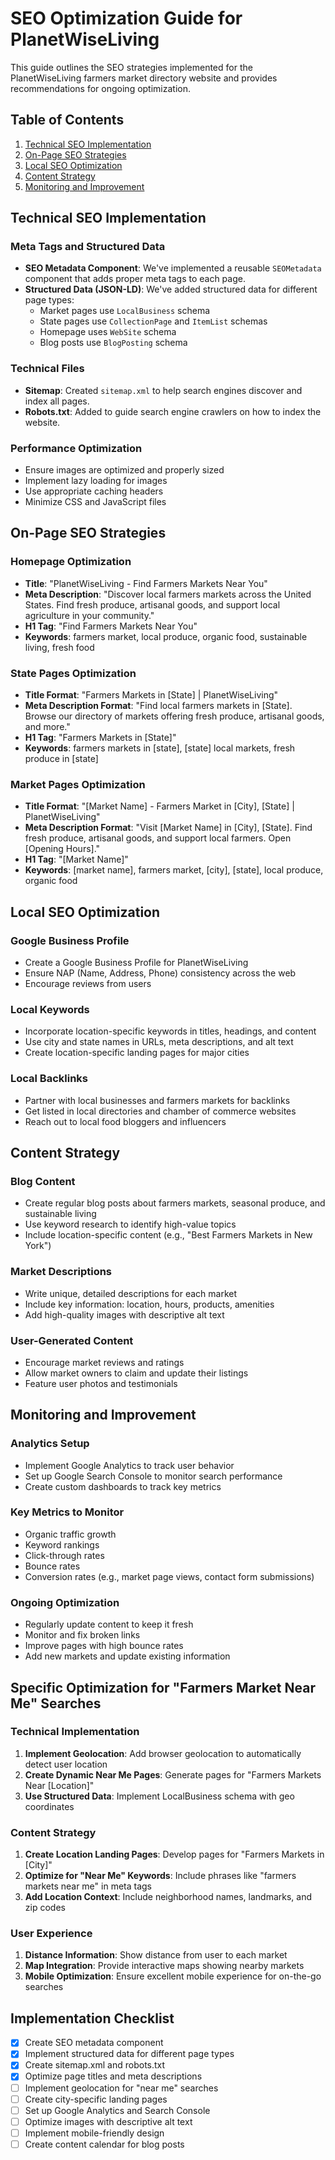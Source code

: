 # SEO Optimization Guide for PlanetWiseLiving

This guide outlines the SEO strategies implemented for the PlanetWiseLiving farmers market directory website and provides recommendations for ongoing optimization.

## Table of Contents
1. [Technical SEO Implementation](#technical-seo-implementation)
2. [On-Page SEO Strategies](#on-page-seo-strategies)
3. [Local SEO Optimization](#local-seo-optimization)
4. [Content Strategy](#content-strategy)
5. [Monitoring and Improvement](#monitoring-and-improvement)

## Technical SEO Implementation

### Meta Tags and Structured Data
- **SEO Metadata Component**: We've implemented a reusable `SEOMetadata` component that adds proper meta tags to each page.
- **Structured Data (JSON-LD)**: We've added structured data for different page types:
  - Market pages use `LocalBusiness` schema
  - State pages use `CollectionPage` and `ItemList` schemas
  - Homepage uses `WebSite` schema
  - Blog posts use `BlogPosting` schema

### Technical Files
- **Sitemap**: Created `sitemap.xml` to help search engines discover and index all pages.
- **Robots.txt**: Added to guide search engine crawlers on how to index the website.

### Performance Optimization
- Ensure images are optimized and properly sized
- Implement lazy loading for images
- Use appropriate caching headers
- Minimize CSS and JavaScript files

## On-Page SEO Strategies

### Homepage Optimization
- **Title**: "PlanetWiseLiving - Find Farmers Markets Near You"
- **Meta Description**: "Discover local farmers markets across the United States. Find fresh produce, artisanal goods, and support local agriculture in your community."
- **H1 Tag**: "Find Farmers Markets Near You"
- **Keywords**: farmers market, local produce, organic food, sustainable living, fresh food

### State Pages Optimization
- **Title Format**: "Farmers Markets in [State] | PlanetWiseLiving"
- **Meta Description Format**: "Find local farmers markets in [State]. Browse our directory of markets offering fresh produce, artisanal goods, and more."
- **H1 Tag**: "Farmers Markets in [State]"
- **Keywords**: farmers markets in [state], [state] local markets, fresh produce in [state]

### Market Pages Optimization
- **Title Format**: "[Market Name] - Farmers Market in [City], [State] | PlanetWiseLiving"
- **Meta Description Format**: "Visit [Market Name] in [City], [State]. Find fresh produce, artisanal goods, and support local farmers. Open [Opening Hours]."
- **H1 Tag**: "[Market Name]"
- **Keywords**: [market name], farmers market, [city], [state], local produce, organic food

## Local SEO Optimization

### Google Business Profile
- Create a Google Business Profile for PlanetWiseLiving
- Ensure NAP (Name, Address, Phone) consistency across the web
- Encourage reviews from users

### Local Keywords
- Incorporate location-specific keywords in titles, headings, and content
- Use city and state names in URLs, meta descriptions, and alt text
- Create location-specific landing pages for major cities

### Local Backlinks
- Partner with local businesses and farmers markets for backlinks
- Get listed in local directories and chamber of commerce websites
- Reach out to local food bloggers and influencers

## Content Strategy

### Blog Content
- Create regular blog posts about farmers markets, seasonal produce, and sustainable living
- Use keyword research to identify high-value topics
- Include location-specific content (e.g., "Best Farmers Markets in New York")

### Market Descriptions
- Write unique, detailed descriptions for each market
- Include key information: location, hours, products, amenities
- Add high-quality images with descriptive alt text

### User-Generated Content
- Encourage market reviews and ratings
- Allow market owners to claim and update their listings
- Feature user photos and testimonials

## Monitoring and Improvement

### Analytics Setup
- Implement Google Analytics to track user behavior
- Set up Google Search Console to monitor search performance
- Create custom dashboards to track key metrics

### Key Metrics to Monitor
- Organic traffic growth
- Keyword rankings
- Click-through rates
- Bounce rates
- Conversion rates (e.g., market page views, contact form submissions)

### Ongoing Optimization
- Regularly update content to keep it fresh
- Monitor and fix broken links
- Improve pages with high bounce rates
- Add new markets and update existing information

## Specific Optimization for "Farmers Market Near Me" Searches

### Technical Implementation
1. **Implement Geolocation**: Add browser geolocation to automatically detect user location
2. **Create Dynamic Near Me Pages**: Generate pages for "Farmers Markets Near [Location]"
3. **Use Structured Data**: Implement LocalBusiness schema with geo coordinates

### Content Strategy
1. **Create Location Landing Pages**: Develop pages for "Farmers Markets in [City]"
2. **Optimize for "Near Me" Keywords**: Include phrases like "farmers markets near me" in meta tags
3. **Add Location Context**: Include neighborhood names, landmarks, and zip codes

### User Experience
1. **Distance Information**: Show distance from user to each market
2. **Map Integration**: Provide interactive maps showing nearby markets
3. **Mobile Optimization**: Ensure excellent mobile experience for on-the-go searches

## Implementation Checklist

- [x] Create SEO metadata component
- [x] Implement structured data for different page types
- [x] Create sitemap.xml and robots.txt
- [x] Optimize page titles and meta descriptions
- [ ] Implement geolocation for "near me" searches
- [ ] Create city-specific landing pages
- [ ] Set up Google Analytics and Search Console
- [ ] Optimize images with descriptive alt text
- [ ] Implement mobile-friendly design
- [ ] Create content calendar for blog posts 